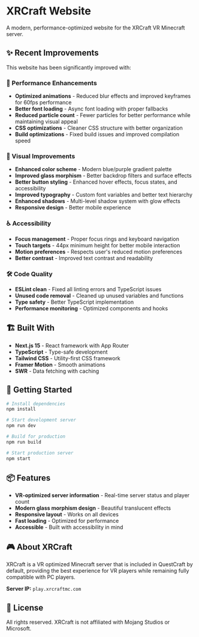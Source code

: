 # XRCraft Website

A modern, performance-optimized website for the XRCraft VR Minecraft server.

## ✨ Recent Improvements

This website has been significantly improved with:

### 🚀 Performance Enhancements
- **Optimized animations** - Reduced blur effects and improved keyframes for 60fps performance
- **Better font loading** - Async font loading with proper fallbacks
- **Reduced particle count** - Fewer particles for better performance while maintaining visual appeal
- **CSS optimizations** - Cleaner CSS structure with better organization
- **Build optimizations** - Fixed build issues and improved compilation speed

### 🎨 Visual Improvements
- **Enhanced color scheme** - Modern blue/purple gradient palette
- **Improved glass morphism** - Better backdrop filters and surface effects
- **Better button styling** - Enhanced hover effects, focus states, and accessibility
- **Improved typography** - Custom font variables and better text hierarchy
- **Enhanced shadows** - Multi-level shadow system with glow effects
- **Responsive design** - Better mobile experience

### ♿ Accessibility
- **Focus management** - Proper focus rings and keyboard navigation
- **Touch targets** - 44px minimum height for better mobile interaction
- **Motion preferences** - Respects user's reduced motion preferences
- **Better contrast** - Improved text contrast and readability

### 🛠️ Code Quality
- **ESLint clean** - Fixed all linting errors and TypeScript issues
- **Unused code removal** - Cleaned up unused variables and functions
- **Type safety** - Better TypeScript implementation
- **Performance monitoring** - Optimized components and hooks

## 🏗️ Built With

- **Next.js 15** - React framework with App Router
- **TypeScript** - Type-safe development
- **Tailwind CSS** - Utility-first CSS framework
- **Framer Motion** - Smooth animations
- **SWR** - Data fetching with caching

## 🚀 Getting Started

```bash
# Install dependencies
npm install

# Start development server
npm run dev

# Build for production
npm run build

# Start production server
npm start
```

## 📦 Features

- **VR-optimized server information** - Real-time server status and player count
- **Modern glass morphism design** - Beautiful translucent effects
- **Responsive layout** - Works on all devices
- **Fast loading** - Optimized for performance
- **Accessible** - Built with accessibility in mind

## 🎮 About XRCraft

XRCraft is a VR optimized Minecraft server that is included in QuestCraft by default, providing the best experience for VR players while remaining fully compatible with PC players.

**Server IP:** `play.xrcraftmc.com`

## 📄 License

All rights reserved. XRCraft is not affiliated with Mojang Studios or Microsoft.

